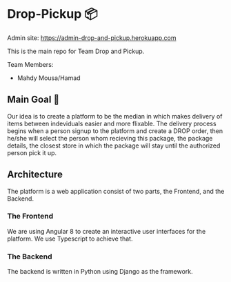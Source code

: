 # Drop-Pickup :package:

Admin site: https://admin-drop-and-pickup.herokuapp.com

This is the main repo for Team Drop and Pickup.

Team Members:
  - Mahdy Mousa/Hamad

## Main Goal :rocket:
Our idea is to create a platform to be the median in which makes delivery of items between indeviduals easier and more flixable. The delivery process begins when a person signup to the platform and create a DROP order, then he/she will select the person whom recieving this package, the package details, the closest store in which the package will stay until the authorized person pick it up.

## Architecture 
The platform is a web application consist of two parts, the Frontend, and the Backend.
### The Frontend
We are using Angular 8 to create an interactive user interfaces for the platform. We use Typescript to achieve that.

### The Backend
The backend is written in Python using Django as the framework. 
